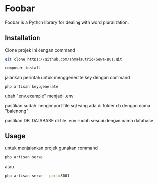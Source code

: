 # Foobar

Foobar is a Python library for dealing with word pluralization.

## Installation

Clone projek ini dengan command

```bash
git clone https://github.com/ahmadsutrio/Sewa-Bus.git
```

```bash
composer install
```
jalankan perintah untuk menggenerate key dengan command

```bash
php artisan key:generate
```

ubah "env.example" menjadi .env

pastikan sudah mengimport file sql yang ada di folder db dengan nama "balenong"

pastikan DB_DATABASE di file .env sudah sesuai dengan nama database


## Usage

untuk menjalankan projek gunakan command

```bash
php artisan serve
```
atau

```bash
php artisan serve --port=8001
```
